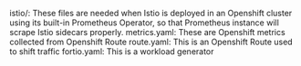 istio/: These files are needed when Istio is deployed in an Openshift cluster using its built-in Prometheus Operator, so that Prometheus instance will scrape Istio sidecars properly.
metrics.yaml: These are Openshift metrics collected from Openshift Route
route.yaml: This is an Openshift Route used to shift traffic
fortio.yaml: This is a workload generator 
